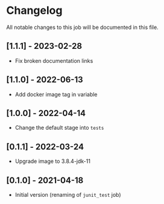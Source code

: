 # Changelog
All notable changes to this job will be documented in this file.

## [1.1.1] - 2023-02-28
* Fix broken documentation links

## [1.1.0] - 2022-06-13
* Add docker image tag in variable 

## [1.0.0] - 2022-04-14
* Change the default stage into `tests`

## [0.1.1] - 2022-03-24
* Upgrade image to 3.8.4-jdk-11

## [0.1.0] - 2021-04-18
* Initial version (renaming of `junit_test` job)
